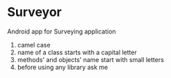 # Surveyor
Android app for Surveying application
1.  camel case
2. name of a class starts with a capital letter
3. methods' and objects' name start with small letters
4. before using any library ask me
